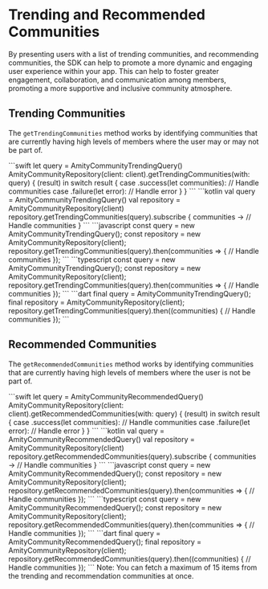 # Trending and Recommended Communities

By presenting users with a list of trending communities, and recommending communities, the SDK can help to promote a more dynamic and engaging user experience within your app. This can help to foster greater engagement, collaboration, and communication among members, promoting a more supportive and inclusive community atmosphere.

## Trending Communities

The `getTrendingCommunities` method works by identifying communities that are currently having high levels of members where the user may or may not be part of.

<Tabs>
  <Tab title="iOS">
    <CodeGroup>
      <CodeGroupItem>
```swift
let query = AmityCommunityTrendingQuery()
AmityCommunityRepository(client: client).getTrendingCommunities(with: query) { (result) in
    switch result {
    case .success(let communities):
        // Handle communities
    case .failure(let error):
        // Handle error
    }
}
```
      </CodeGroupItem>
    </CodeGroup>
  </Tab>
  <Tab title="Android">
    <CodeGroup>
      <CodeGroupItem>
```kotlin
val query = AmityCommunityTrendingQuery()
val repository = AmityCommunityRepository(client)
repository.getTrendingCommunities(query).subscribe { communities ->
    // Handle communities
}
```
      </CodeGroupItem>
    </CodeGroup>
  </Tab>
  <Tab title="JavaScript">
    <CodeGroup>
      <CodeGroupItem>
```javascript
const query = new AmityCommunityTrendingQuery();
const repository = new AmityCommunityRepository(client);
repository.getTrendingCommunities(query).then(communities => {
    // Handle communities
});
```
      </CodeGroupItem>
    </CodeGroup>
  </Tab>
  <Tab title="TypeScript">
    <CodeGroup>
      <CodeGroupItem>
```typescript
const query = new AmityCommunityTrendingQuery();
const repository = new AmityCommunityRepository(client);
repository.getTrendingCommunities(query).then(communities => {
    // Handle communities
});
```
      </CodeGroupItem>
    </CodeGroup>
  </Tab>
  <Tab title="Flutter">
    <CodeGroup>
      <CodeGroupItem>
```dart
final query = AmityCommunityTrendingQuery();
final repository = AmityCommunityRepository(client);
repository.getTrendingCommunities(query).then((communities) {
    // Handle communities
});
```
      </CodeGroupItem>
    </CodeGroup>
  </Tab>
</Tabs>

## Recommended Communities

The `getRecommendedCommunities` method works by identifying communities that are currently having high levels of members where the user is not be part of.

<Tabs>
  <Tab title="iOS">
    <CodeGroup>
      <CodeGroupItem>
```swift
let query = AmityCommunityRecommendedQuery()
AmityCommunityRepository(client: client).getRecommendedCommunities(with: query) { (result) in
    switch result {
    case .success(let communities):
        // Handle communities
    case .failure(let error):
        // Handle error
    }
}
```
      </CodeGroupItem>
    </CodeGroup>
  </Tab>
  <Tab title="Android">
    <CodeGroup>
      <CodeGroupItem>
```kotlin
val query = AmityCommunityRecommendedQuery()
val repository = AmityCommunityRepository(client)
repository.getRecommendedCommunities(query).subscribe { communities ->
    // Handle communities
}
```
      </CodeGroupItem>
    </CodeGroup>
  </Tab>
  <Tab title="JavaScript">
    <CodeGroup>
      <CodeGroupItem>
```javascript
const query = new AmityCommunityRecommendedQuery();
const repository = new AmityCommunityRepository(client);
repository.getRecommendedCommunities(query).then(communities => {
    // Handle communities
});
```
      </CodeGroupItem>
    </CodeGroup>
  </Tab>
  <Tab title="TypeScript">
    <CodeGroup>
      <CodeGroupItem>
```typescript
const query = new AmityCommunityRecommendedQuery();
const repository = new AmityCommunityRepository(client);
repository.getRecommendedCommunities(query).then(communities => {
    // Handle communities
});
```
      </CodeGroupItem>
    </CodeGroup>
  </Tab>
  <Tab title="Flutter">
    <CodeGroup>
      <CodeGroupItem>
```dart
final query = AmityCommunityRecommendedQuery();
final repository = AmityCommunityRepository(client);
repository.getRecommendedCommunities(query).then((communities) {
    // Handle communities
});
```
      </CodeGroupItem>
    </CodeGroup>
  </Tab>
</Tabs>

<Info>
Note: You can fetch a maximum of 15 items from the trending and recommendation communities at once.
</Info>
